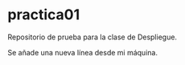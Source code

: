 # practica01

Repositorio de prueba para la clase de Despliegue.

Se añade una nueva línea desde mi máquina.